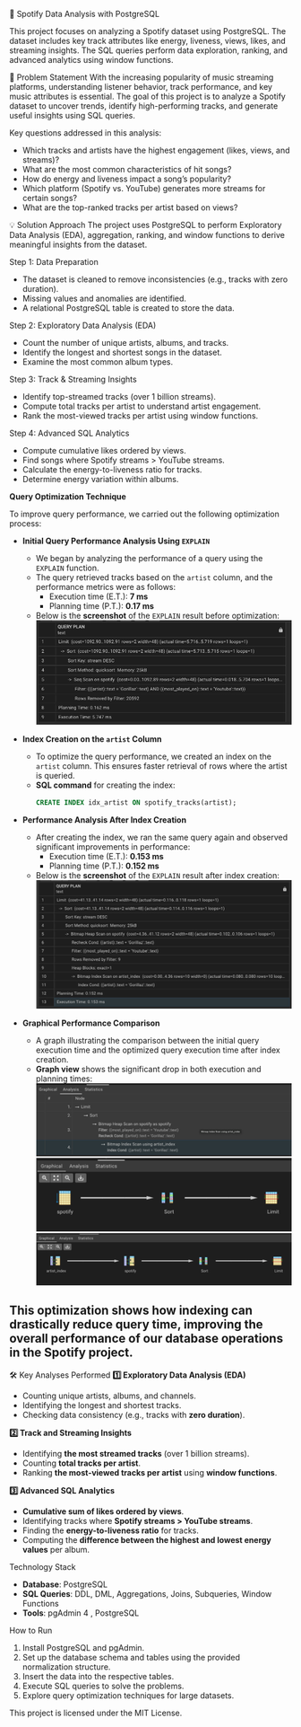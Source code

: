 🎵 Spotify Data Analysis with PostgreSQL

This project focuses on analyzing a Spotify dataset using PostgreSQL. The dataset includes key track attributes like energy, liveness, views, likes, and streaming insights. The SQL queries perform data exploration, ranking, and advanced analytics using window functions.

🎯 Problem Statement
With the increasing popularity of music streaming platforms, understanding listener behavior, track performance, and key music attributes is essential. The goal of this project is to analyze a Spotify dataset to uncover trends, identify high-performing tracks, and generate useful insights using SQL queries.

Key questions addressed in this analysis:
- Which tracks and artists have the highest engagement (likes, views, and streams)?
- What are the most common characteristics of hit songs?
- How do energy and liveness impact a song’s popularity?
- Which platform (Spotify vs. YouTube) generates more streams for certain songs?
- What are the top-ranked tracks per artist based on views?

💡 Solution Approach
The project uses PostgreSQL to perform Exploratory Data Analysis (EDA), aggregation, ranking, and window functions to derive meaningful insights from the dataset.

Step 1: Data Preparation
- The dataset is cleaned to remove inconsistencies (e.g., tracks with zero duration).
- Missing values and anomalies are identified.
- A relational PostgreSQL table is created to store the data.

Step 2: Exploratory Data Analysis (EDA)
- Count the number of unique artists, albums, and tracks.
- Identify the longest and shortest songs in the dataset.
- Examine the most common album types.

Step 3: Track & Streaming Insights
- Identify top-streamed tracks (over 1 billion streams).
- Compute total tracks per artist to understand artist engagement.
- Rank the most-viewed tracks per artist using window functions.

Step 4: Advanced SQL Analytics
- Compute cumulative likes ordered by views.
- Find songs where Spotify streams > YouTube streams.
- Calculate the energy-to-liveness ratio for tracks.
- Determine energy variation within albums.


**Query Optimization Technique**

To improve query performance, we carried out the following optimization process:

- **Initial Query Performance Analysis Using `EXPLAIN`**
    - We began by analyzing the performance of a query using the `EXPLAIN` function.
    - The query retrieved tracks based on the `artist` column, and the performance metrics were as follows:
        - Execution time (E.T.): **7 ms**
        - Planning time (P.T.): **0.17 ms**
    - Below is the **screenshot** of the `EXPLAIN` result before optimization:
      ![EXPLAIN Before Index](https://github.com/Veda-Samhitha/Spotify_Analysis-/blob/main/spotify_explain_before_index.png)

- **Index Creation on the `artist` Column**
    - To optimize the query performance, we created an index on the `artist` column. This ensures faster retrieval of rows where the artist is queried.
    - **SQL command** for creating the index:
      ```sql
      CREATE INDEX idx_artist ON spotify_tracks(artist);
      ```

- **Performance Analysis After Index Creation**
    - After creating the index, we ran the same query again and observed significant improvements in performance:
        - Execution time (E.T.): **0.153 ms**
        - Planning time (P.T.): **0.152 ms**
    - Below is the **screenshot** of the `EXPLAIN` result after index creation:
      ![EXPLAIN After Index](https://github.com/Veda-Samhitha/Spotify_Analysis-/blob/main/spotify_explain_after_index.png)

- **Graphical Performance Comparison**
    - A graph illustrating the comparison between the initial query execution time and the optimized query execution time after index creation.
    - **Graph view** shows the significant drop in both execution and planning times:
      ![Performance Graph](https://github.com/Veda-Samhitha/Spotify_Analysis-/blob/main/spotify_graphical%20view%203.png)
      ![Performance Graph](https://github.com/Veda-Samhitha/Spotify_Analysis-/blob/main/spotify_graphical%20view%202.png)
      ![Performance Graph](https://github.com/Veda-Samhitha/Spotify_Analysis-/blob/main/spotify_graphical%20view%201.png)

This optimization shows how indexing can drastically reduce query time, improving the overall performance of our database operations in the Spotify project.
---

 🛠 Key Analyses Performed
 **1️⃣ Exploratory Data Analysis (EDA)**
- Counting unique artists, albums, and channels.
- Identifying the longest and shortest tracks.
- Checking data consistency (e.g., tracks with **zero duration**).

 **2️⃣ Track and Streaming Insights**
- Identifying **the most streamed tracks** (over 1 billion streams).
- Counting **total tracks per artist**.
- Ranking **the most-viewed tracks per artist** using **window functions**.

 **3️⃣ Advanced SQL Analytics**
- **Cumulative sum of likes ordered by views**.
- Identifying tracks where **Spotify streams > YouTube streams**.
- Finding the **energy-to-liveness ratio** for tracks.
- Computing the **difference between the highest and lowest energy values** per album.

Technology Stack
- **Database**: PostgreSQL
- **SQL Queries**: DDL, DML, Aggregations, Joins, Subqueries, Window Functions
- **Tools**: pgAdmin 4 , PostgreSQL 

How to Run 
1. Install PostgreSQL and pgAdmin.
2. Set up the database schema and tables using the provided normalization structure.
3. Insert the data into the respective tables.
4. Execute SQL queries to solve the problems.
5. Explore query optimization techniques for large datasets.


This project is licensed under the MIT License.
